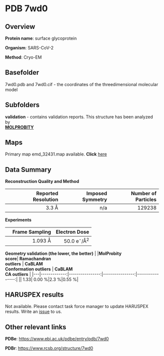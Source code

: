 # PDB 7wd0

## Overview

**Protein name**: surface glycoprotein

**Organism**: SARS-CoV-2

**Method**: Cryo-EM



## Basefolder

7wd0.pdb and 7wd0.cif - the coordinates of the threedimensional molecular model

## Subfolders





**validation** - contains validation reports. This structure has been analyzed by <br>  [**MOLPROBITY**](https://github.com/thorn-lab/coronavirus_structural_task_force/tree/master/pdb/surface_glycoprotein/SARS-CoV-2/7wd0/validation/molprobity)    



## Maps

Primary map emd_32431.map available. **Click** [here](http://ftp.wwpdb.org/pub/emdb/structures/EMD-32431/map/) 

## Data Summary
**Reconstruction Quality and Method**

|   | Reported Resolution | Imposed Symmetry | Number of Particles |
|---|-------------:|----------------:|--------------:|
|   |3.3 Å|n/a|129238|

**Experiments**

|   | Frame Sampling | Electron Dose |
|---|-------------:|----------------:|
|   |1.093 Å|50.0 e<sup>-</sup>/Å<sup>2</sup>|

**Geometry validation (the lower, the better)**
|   |**MolProbity<br>score**| **Ramachandran<br>outliers** | **CaBLAM<br>Conformation outliers** | **CaBLAM<br>CA outliers** |
|---|-------------:|----------------:|----------------:|----------------:|
||  1.33|  0.00 %|2.3 %|0.55 %|

## HARUSPEX results

Not available. Please contact task force manager to update HARUSPEX results. Write an [issue](https://github.com/thorn-lab/coronavirus_structural_task_force/issues) to us.

## Other relevant links 
**PDBe**:  https://www.ebi.ac.uk/pdbe/entry/pdb/7wd0
 
**PDBr**: https://www.rcsb.org/structure/7wd0 
